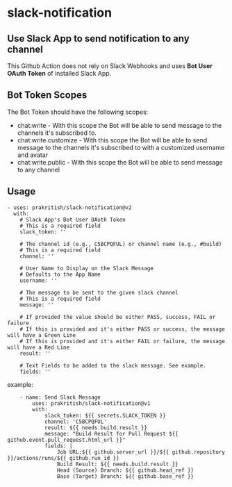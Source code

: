 # slack-notification
## Use Slack App to send notification to any channel
This Github Action does not rely on Slack Webhooks and uses **Bot User OAuth Token** of installed Slack App.

## Bot Token Scopes
The Bot Token should have the following scopes:
- chat:write - With this scope the Bot will be able to send message to the channels it's subscribed to.
- chat:write.customize - With this scope the Bot will be able to send message to the channels it's subscribed to with a customized username and avatar
- chat:write.public - With this scope the Bot will be able to send message to any channel

## Usage
```
- uses: prakritish/slack-notification@v2
  with:
    # Slack App's Bot User OAuth Token
    # This is a required field
    slack_token: ''

    # The channel id (e.g., C5BCPQFUL) or channel name (e.g., #build)
    # This is a required field
    channel: ''

    # User Name to Display on the Slack Message
    # Defaults to the App Name
    username: ''

    # The message to be sent to the given slack channel
    # This is a required field
    message: ''

    # If provided the value should be either PASS, success, FAIL or failure
    # If this is provided and it's either PASS or success, the message will have a Green Line
    # If this is provided and it's either FAIL or failure, the message will have a Red Line
    result: ''

    # Text Fields to be added to the slack message. See example.
    fields: ''

 ```
example:
```
    - name: Send Slack Message
        uses: prakritish/slack-notification@v1
        with:
            slack_token: ${{ secrets.SLACK_TOKEN }}
            channel: 'C5BCPQFUL'
            result: ${{ needs.build.result }}
            message: "Build Result for Pull Request ${{ github.event.pull_request.html_url }}"
            fields: |
                Job URL:${{ github.server_url }}/${{ github.repository }}/actions/runs/${{ github.run_id }}
                Build Result: ${{ needs.build.result }}
                Head (Source) Branch: ${{ github.head_ref }}
                Base (Target) Branch: ${{ github.base_ref }}

```
